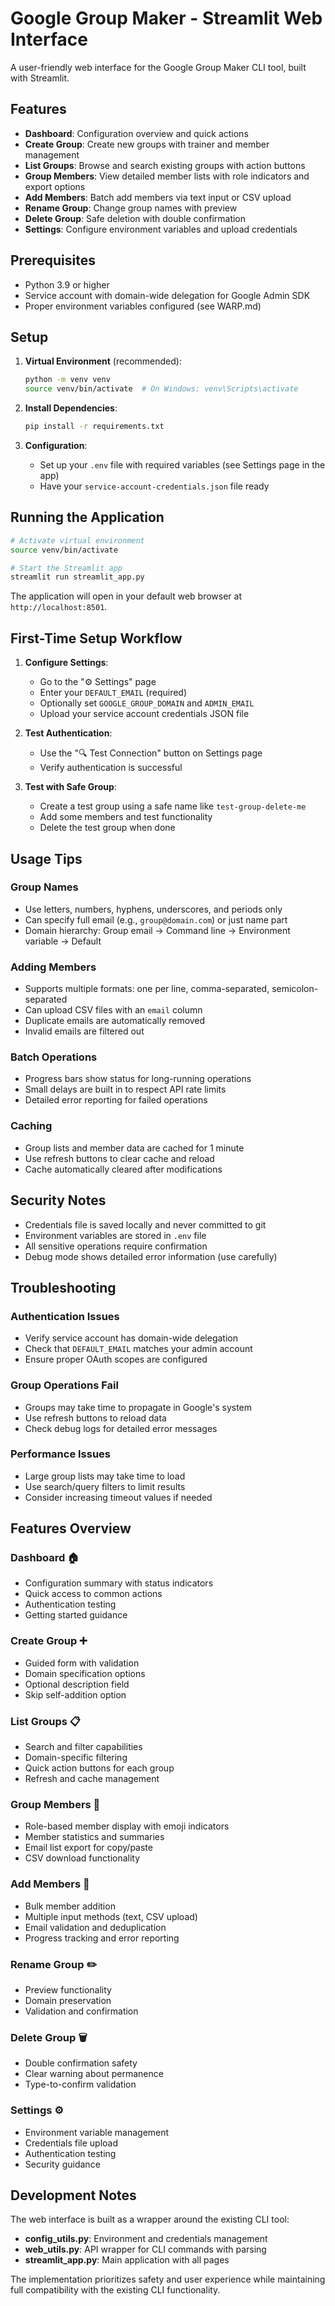# Google Group Maker - Streamlit Web Interface

A user-friendly web interface for the Google Group Maker CLI tool, built with Streamlit.

## Features

- **Dashboard**: Configuration overview and quick actions
- **Create Group**: Create new groups with trainer and member management
- **List Groups**: Browse and search existing groups with action buttons
- **Group Members**: View detailed member lists with role indicators and export options
- **Add Members**: Batch add members via text input or CSV upload
- **Rename Group**: Change group names with preview
- **Delete Group**: Safe deletion with double confirmation
- **Settings**: Configure environment variables and upload credentials

## Prerequisites

- Python 3.9 or higher
- Service account with domain-wide delegation for Google Admin SDK
- Proper environment variables configured (see WARP.md)

## Setup

1. **Virtual Environment** (recommended):
   ```bash
   python -m venv venv
   source venv/bin/activate  # On Windows: venv\Scripts\activate
   ```

2. **Install Dependencies**:
   ```bash
   pip install -r requirements.txt
   ```

3. **Configuration**:
   - Set up your `.env` file with required variables (see Settings page in the app)
   - Have your `service-account-credentials.json` file ready

## Running the Application

```bash
# Activate virtual environment
source venv/bin/activate

# Start the Streamlit app
streamlit run streamlit_app.py
```

The application will open in your default web browser at `http://localhost:8501`.

## First-Time Setup Workflow

1. **Configure Settings**:
   - Go to the "⚙️ Settings" page
   - Enter your `DEFAULT_EMAIL` (required)
   - Optionally set `GOOGLE_GROUP_DOMAIN` and `ADMIN_EMAIL`
   - Upload your service account credentials JSON file

2. **Test Authentication**:
   - Use the "🔍 Test Connection" button on Settings page
   - Verify authentication is successful

3. **Test with Safe Group**:
   - Create a test group using a safe name like `test-group-delete-me`
   - Add some members and test functionality
   - Delete the test group when done

## Usage Tips

### Group Names
- Use letters, numbers, hyphens, underscores, and periods only
- Can specify full email (e.g., `group@domain.com`) or just name part
- Domain hierarchy: Group email → Command line → Environment variable → Default

### Adding Members
- Supports multiple formats: one per line, comma-separated, semicolon-separated
- Can upload CSV files with an `email` column
- Duplicate emails are automatically removed
- Invalid emails are filtered out

### Batch Operations
- Progress bars show status for long-running operations
- Small delays are built in to respect API rate limits
- Detailed error reporting for failed operations

### Caching
- Group lists and member data are cached for 1 minute
- Use refresh buttons to clear cache and reload
- Cache automatically cleared after modifications

## Security Notes

- Credentials file is saved locally and never committed to git
- Environment variables are stored in `.env` file
- All sensitive operations require confirmation
- Debug mode shows detailed error information (use carefully)

## Troubleshooting

### Authentication Issues
- Verify service account has domain-wide delegation
- Check that `DEFAULT_EMAIL` matches your admin account
- Ensure proper OAuth scopes are configured

### Group Operations Fail
- Groups may take time to propagate in Google's system
- Use refresh buttons to reload data
- Check debug logs for detailed error messages

### Performance Issues
- Large group lists may take time to load
- Use search/query filters to limit results
- Consider increasing timeout values if needed

## Features Overview

### Dashboard 🏠
- Configuration summary with status indicators
- Quick access to common actions
- Authentication testing
- Getting started guidance

### Create Group ➕
- Guided form with validation
- Domain specification options
- Optional description field
- Skip self-addition option

### List Groups 📋
- Search and filter capabilities
- Domain-specific filtering
- Quick action buttons for each group
- Refresh and cache management

### Group Members 👥
- Role-based member display with emoji indicators
- Member statistics and summaries
- Email list export for copy/paste
- CSV download functionality

### Add Members 👤
- Bulk member addition
- Multiple input methods (text, CSV upload)
- Email validation and deduplication
- Progress tracking and error reporting

### Rename Group ✏️
- Preview functionality
- Domain preservation
- Validation and confirmation

### Delete Group 🗑️
- Double confirmation safety
- Clear warning about permanence
- Type-to-confirm validation

### Settings ⚙️
- Environment variable management
- Credentials file upload
- Authentication testing
- Security guidance

## Development Notes

The web interface is built as a wrapper around the existing CLI tool:

- **config_utils.py**: Environment and credentials management
- **web_utils.py**: API wrapper for CLI commands with parsing
- **streamlit_app.py**: Main application with all pages

The implementation prioritizes safety and user experience while maintaining full compatibility with the existing CLI functionality.
